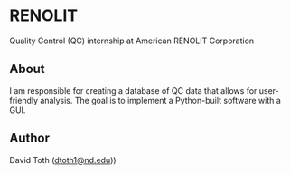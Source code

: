 # RENOLIT
Quality Control (QC) internship at American RENOLIT Corporation

## About
I am responsible for creating a database of QC data that allows for user-friendly analysis. The goal is to implement a Python-built software with a GUI.

## Author
David Toth (dtoth1@nd.edu))

